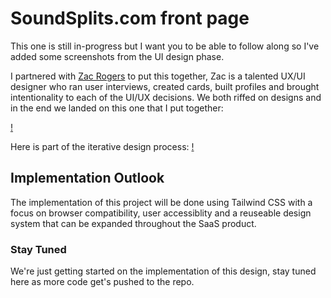 # SoundSplits.com front page
This one is still in-progress but I want you to be able to follow along so I've added some screenshots from the UI design phase.

 I partnered with [Zac Rogers](https://github.com/ZacRogersWorks) to put this together, Zac is a talented UX/UI designer who ran user interviews, created cards, built profiles and brought intentionality to each of the UI/UX decisions. We both riffed on designs and in the end we landed on this one that I put together:

[!](./sound-splits-open-graph.jpg)

Here is part of the iterative design process: 
[!](./sound-splits-design-iterations.jpg)

## Implementation Outlook
The implementation of this project will be done using Tailwind CSS with a focus on browser compatibility, user accessiblity and a reuseable design system that can be expanded throughout the SaaS product.

### Stay Tuned
We're just getting started on the implementation of this design, stay tuned here as more code get's pushed to the repo.